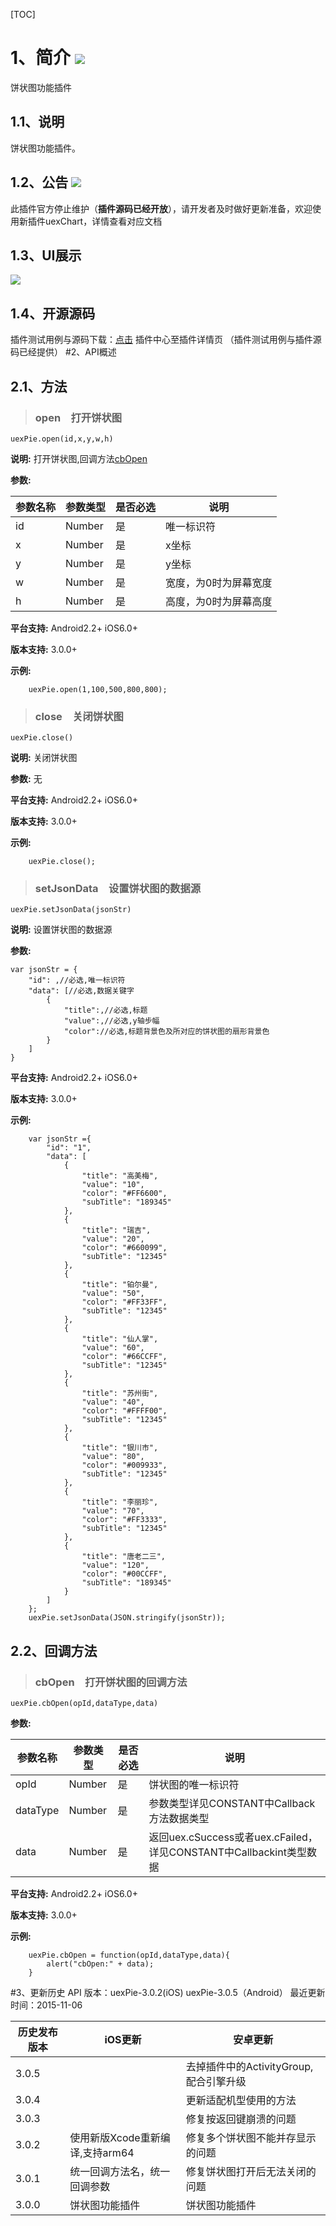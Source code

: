 [TOC]
# 1、简介 [![](http://appcan-download.oss-cn-beijing.aliyuncs.com/%E5%85%AC%E6%B5%8B%2Fgf.png)]() 
 饼状图功能插件
## 1.1、说明
 饼状图功能插件。
## 1.2、公告 [![](http://appcan-download.oss-cn-beijing.aliyuncs.com/%E5%85%AC%E6%B5%8B%2Fnew.gif)]() 
此插件官方停止维护（**插件源码已经开放**），请开发者及时做好更新准备，欢迎使用新插件uexChart，详情查看对应文档
## 1.3、UI展示
 
 ![](http://newdocx.appcan.cn/docximg/142634y2015o6f16s.jpg)
## 1.4、开源源码
插件测试用例与源码下载：[点击](http://plugin.appcan.cn/details.html?id=182_index) 插件中心至插件详情页 （插件测试用例与插件源码已经提供）
#2、API概述
## 2.1、方法

> ### open　打开饼状图

`uexPie.open(id,x,y,w,h)`

**说明:**
打开饼状图,回调方法[cbOpen](#cbOpen　打开饼状图的回调方法 "cbOpen")

**参数:**
 
|  参数名称 | 参数类型  | 是否必选  |  说明 |
| ------------ | ------------ | ------------ | ------------ |
| id | Number | 是 | 唯一标识符 |
| x | Number | 是 | x坐标 |
| y | Number | 是 | y坐标 |
| w | Number | 是 | 宽度，为0时为屏幕宽度 |
| h | Number | 是 | 高度，为0时为屏幕高度 |
 
**平台支持:**
Android2.2+
iOS6.0+

**版本支持:**
3.0.0+

**示例:**
```
    uexPie.open(1,100,500,800,800);
```

> ### close　关闭饼状图

`uexPie.close()`

**说明:**
关闭饼状图

**参数:**
  无

**平台支持:**
Android2.2+
iOS6.0+

**版本支持:**
3.0.0+

**示例:**
```
    uexPie.close();
```

> ### setJsonData　设置饼状图的数据源

`uexPie.setJsonData(jsonStr)`

**说明:**
设置饼状图的数据源

**参数:**
```
var jsonStr = {
    "id": ,//必选,唯一标识符
    "data": [//必选,数据关键字
        {
            "title":,//必选,标题
            "value":,//必选,y轴步幅
            "color"://必选,标题背景色及所对应的饼状图的扇形背景色
        }
    ]
}
```
**平台支持:**
Android2.2+
iOS6.0+

**版本支持:**
3.0.0+

**示例:**

```
    var jsonStr ={
        "id": "1",
        "data": [
            {
                "title": "高美梅",
                "value": "10",
                "color": "#FF6600",
                "subTitle": "189345"
            },
            {
                "title": "瑞吉",
                "value": "20",
                "color": "#660099",
                "subTitle": "12345"
            },
            {
                "title": "铂尔曼",
                "value": "50",
                "color": "#FF33FF",
                "subTitle": "12345"
            },
            {
                "title": "仙人掌",
                "value": "60",
                "color": "#66CCFF",
                "subTitle": "12345"
            },
            {
                "title": "苏州街",
                "value": "40",
                "color": "#FFFF00",
                "subTitle": "12345"
            },
            {
                "title": "银川市",
                "value": "80",
                "color": "#009933",
                "subTitle": "12345"
            },
            {
                "title": "李丽珍",
                "value": "70",
                "color": "#FF3333",
                "subTitle": "12345"
            },
            {
                "title": "唐老二三",
                "value": "120",
                "color": "#00CCFF",
                "subTitle": "189345"
            }
        ]
    };
    uexPie.setJsonData(JSON.stringify(jsonStr));
```
## 2.2、回调方法
> ### cbOpen　打开饼状图的回调方法

`uexPie.cbOpen(opId,dataType,data)`

**参数:**
 
|  参数名称 | 参数类型  | 是否必选  |  说明 |
| ------------ | ------------ | ------------ | ------------ |
| opId | Number | 是 | 饼状图的唯一标识符 |
| dataType | Number | 是 | 参数类型详见CONSTANT中Callback方法数据类型 |
| data | Number | 是 | 返回uex.cSuccess或者uex.cFailed，详见CONSTANT中Callbackint类型数据 |
 
**平台支持:**
Android2.2+
iOS6.0+

**版本支持:**
3.0.0+

**示例:**
```
    uexPie.cbOpen = function(opId,dataType,data){
        alert("cbOpen:" + data);
    }
```

#3、更新历史
API 版本：uexPie-3.0.2(iOS) uexPie-3.0.5（Android）
最近更新时间：2015-11-06

|  历史发布版本 | iOS更新  | 安卓更新  |
| ------------ | ------------ | ------------ |
| 3.0.5 |   | 去掉插件中的ActivityGroup,配合引擎升级  |
| 3.0.4 |   | 更新适配机型使用的方法  |
| 3.0.3  |   | 修复按返回键崩溃的问题  |
| 3.0.2  |  使用新版Xcode重新编译,支持arm64 | 修复多个饼状图不能并存显示的问题  |
| 3.0.1  | 统一回调方法名，统一回调参数| 修复饼状图打开后无法关闭的问题|
| 3.0.0  | 饼状图功能插件  | 饼状图功能插件|
